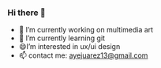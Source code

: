 ### Hi there 👋

- 🔭 I’m currently working on multimedia art
- 🌱 I’m currently learning git
- 😄I’m interested in ux/ui design
- 📫 contact me: ayejuarez13@gmail.com
